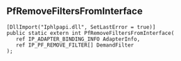 ## PfRemoveFiltersFromInterface

```
[DllImport("Iphlpapi.dll", SetLastError = true)]
public static extern int PfRemoveFiltersFromInterface(
   ref IP_ADAPTER_BINDING_INFO AdapterInfo,
   ref IP_PF_REMOVE_FILTER[] DemandFilter
);
```

